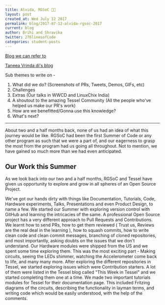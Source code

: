 ```yaml
---
title: Alvida, RGSoC 🙋🏽
layout: post
created_at: Wed July 12 2017
permalink: blog/2017-07-12-alvida-rgsoc-2017
current: blog
author: Brihi and Shravika
twitter: 276linesofCode
categories: student-posts
---
```


[Blog we can refer to](https://railsgirlssummerofcode.org/blog/2015-09-26-tremors)

[Taneea Vrinda di's blog](https://github.com/rails-girls-summer-of-code/summer-of-code/blob/gh-pages/blog/_posts/2016-10-06-twitches-say-goodbye.md)

Sub themes to write on -

1. What did we do? (Screenshots of PRs, Tweets, Demos, GIFs, etc)
2. Challenges
3. Extras (Our talks in WWCD and LinuxChix India)
4. A shoutout to the amazing Tessel Community (All the people who've helped us make our PR's work)
5. How are we benefitted/Gonna use this knowledge?
6. What's next?

--------  

About two and a half months back, none of us had an idea of what this journey would be like. RGSoC had been the first Summer of Code or any other program as such that we were a part of, and our eagerness to grasp the most from the program had us going all throughout. Not to mention, we have gained so much more than we had even anticipated.

## Our Work this Summer

As we look back into our two and a half months, RGSoC and Tessel have given us opportunity to explore and grow in all spheres of an Open Source Project.

We've got our hands dirty with things like Documentation, Tutorials, Code, Hardware experiments, Talks, Presentations and even Product Design, to name a few. We started our Summer with exploring version control with GitHub and learning the intricacies of the same. A professional Open Source project has a very different approach to Pull Requests and Contributions. We learnt how to send PRs, how to get them reviewed ( Trust us, Reviews are the real deal in the learning ), how to squash commits, how to write clean code and clean commit messages, branching of cloned repositories, and most importantly, asking doubts on the issues that we don't understand.
Our Hardware modules were shipped from the US and we spent some time exploring them. This was the most exciting part - Making circuits, seeing the LEDs shimmer, watching the Accelerometer come back to life, and many many more.
After exploring the different repositories in Tessel, we started exploring issues which were Contribution starters. A lot of them were listed in the Tessel blog called "This Week in Tessel" and we started completing them one at a time.
We made two important tutorials modules for Tessel for their documentation page. This included Fritzing diagrams of the circuits, describing the functionality in layman terms, and writing code which would be easily understood, with the help of the comments.
